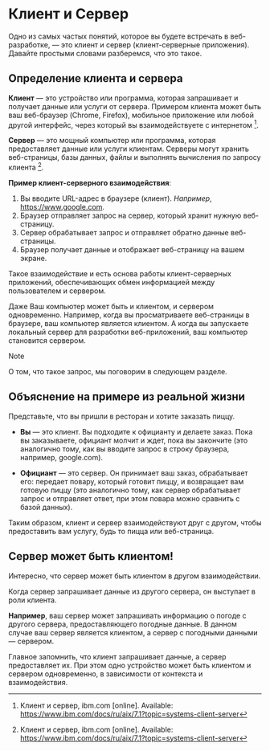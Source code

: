 # Клиент и Сервер

Одно из самых частых понятий, которое вы будете встречать в веб-разработке, — это клиент и сервер (клиент-серверные приложения). Давайте простыми словами разберемся, что это такое.

## Определение клиента и сервера

**Клиент** — это устройство или программа, которая запрашивает и получает данные или услуги от сервера. Примером клиента может быть ваш веб-браузер (Chrome, Firefox), мобильное приложение или любой другой интерфейс, через который вы взаимодействуете с интернетом [^1].

**Сервер** — это мощный компьютер или программа, которая предоставляет данные или услуги клиентам. Серверы могут хранить веб-страницы, базы данных, файлы и выполнять вычисления по запросу клиента [^1].

**Пример клиент-серверного взаимодействия**:
1. Вы вводите URL-адрес в браузере (клиент). _Например_, https://www.google.com.
2. Браузер отправляет запрос на сервер, который хранит нужную веб-страницу.
3. Сервер обрабатывает запрос и отправляет обратно данные веб-страницы.
4. Браузер получает данные и отображает веб-страницу на вашем экране.

Такое взаимодействие и есть основа работы клиент-серверных приложений, обеспечивающих обмен информацией между пользователем и сервером.

Даже Ваш компьютер может быть и клиентом, и сервером одновременно. Например, когда вы просматриваете веб-страницы в браузере, ваш компьютер является клиентом. А когда вы запускаете локальный сервер для разработки веб-приложений, ваш компьютер становится сервером.

> [!NOTE]
> О том, что такое запрос, мы поговорим в следующем разделе.

## Объяснение на примере из реальной жизни

Представьте, что вы пришли в ресторан и хотите заказать пиццу.

- **Вы** — это клиент. Вы подходите к официанту и делаете заказ. Пока вы заказываете, официант молчит и ждет, пока вы закончите (это аналогично тому, как вы вводите запрос в строку браузера, например, google.com).

- **Официант** — это сервер. Он принимает ваш заказ, обрабатывает его: передает повару, который готовит пиццу, и возвращает вам готовую пиццу (это аналогично тому, как сервер обрабатывает запрос и отправляет ответ, при этом повара можно сравнить с базой данных).

Таким образом, клиент и сервер взаимодействуют друг с другом, чтобы предоставить вам услугу, будь то пицца или веб-страница.

## Сервер может быть клиентом!

Интересно, что сервер может быть клиентом в другом взаимодействии.

Когда сервер запрашивает данные из другого сервера, он выступает в роли клиента.

__Например__, ваш сервер может запрашивать информацию о погоде с другого сервера, предоставляющего погодные данные. В данном случае ваш сервер является клиентом, а сервер с погодными данными — сервером.

Главное запомнить, что клиент запрашивает данные, а сервер предоставляет их. При этом одно устройство может быть клиентом и сервером одновременно, в зависимости от контекста и взаимодействия.

[^1]: Клиент и сервер, ibm.com [online]. Available: https://www.ibm.com/docs/ru/aix/7.1?topic=systems-client-server
